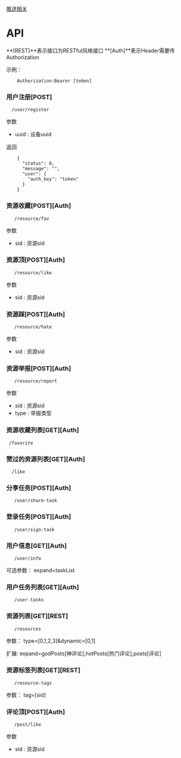 [推送相关](/JPUSH.md)

API
===


**\[REST\]**表示接口为RESTful风格接口
**\[Auth\]**表示Header需要传Authorization

示例：

        Authorization:Bearer [token]
### 用户注册\[POST\]
      /user/register       
参数
- uuid : 设备uuid

返回

        {
          "status": 0,
          "message": "",
          "user": {
            "auth_key": "token"
          }
        }
### 资源收藏\[POST\]\[Auth\]

       /resource/fav       
参数
- sid : 资源sid
    
### 资源顶\[POST\]\[Auth\]

       /resource/like     
参数
- sid : 资源sid
        
### 资源踩\[POST\]\[Auth\]

       /resource/hate       
参数
- sid : 资源sid
    
### 资源举报\[POST\]\[Auth\]

       /resource/report       
参数
- sid : 资源sid
- type : 举报类型

### 资源收藏列表\[GET\]\[Auth\]

     /favorite       
       
### 赞过的资源列表\[GET\]\[Auth\]

      /like      


### 分享任务\[POST\]\[Auth\]

       /user/share-task  
            
### 登录任务\[POST\]\[Auth\]

       /user/sign-task    
       
### 用户信息\[GET\]\[Auth\]

       /user/info  
       
可选参数：
       expand=taskList
       
### 用户任务列表\[GET\]\[Auth\]

       /user-tasks  
       
### 资源列表\[GET\]\[REST\]
       
       /resources
       
参数：
       type=[0,1,2,3]&dynamic=[0,1]
       
扩展:
       expand=godPosts[神评论],hotPosts[热门评论],posts[评论]
       
### 资源标签列表\[GET\]\[REST\]
       
       /resource-tags
       
参数：
       tag=[sid]
       
### 评论顶\[POST\]\[Auth\]

       /post/like     
参数
- sid : 资源sid
         
              
